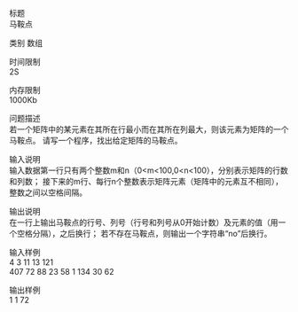 标题	
马鞍点

类别
数组
	
时间限制	
2S

内存限制	
1000Kb

问题描述	
若一个矩阵中的某元素在其所在行最小而在其所在列最大，则该元素为矩阵的一个马鞍点。
请写一个程序，找出给定矩阵的马鞍点。

输入说明	
输入数据第一行只有两个整数m和n（0<m<100,0<n<100），分别表示矩阵的行数和列数；
接下来的m行、每行n个整数表示矩阵元素（矩阵中的元素互不相同），整数之间以空格间隔。

输出说明	
在一行上输出马鞍点的行号、列号（行号和列号从0开始计数）及元素的值（用一个空格分隔），之后换行；
若不存在马鞍点，则输出一个字符串“no”后换行。

输入样例	
4  3
11    13    121    
407   72    88
23    58    1 
134   30    62

输出样例	
1 1 72